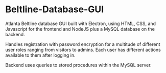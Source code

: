 # Beltline-Database-GUI
Atlanta Beltline database GUI built with Electron, using HTML, CSS, and Javascript for the frontend and NodeJS plus a MySQL database on the backend.

Handles registration with password encryption for a multitude of different user roles ranging from visitors to admins. Each user has different actions available to them after logging in. 

Backend uses queries to stored procedures within the MySQL server.
